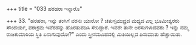 +++
title = "033 ಹರಹರಾ ಇನ್ನಾರೊ"

+++
33. "ಹರಹರಾ, ಇನ್ನು ತಂಗಿಗೆ  ವರನು ಯಾರೋ ? ಚತುಸ್ಸಮುದ್ರದ ಮಧ್ಯದ ಎಲ್ಲ ಭೂಮೀಶ್ವರರು ಸೌಂದರ್ಯ, ಪರಾಕ್ರಮ ಇವೆರಡನ್ನು ಹೊರತುಪಡಿಸಿ ಸೇರಿದ್ದಾರೆ. ಇವರೇ ತಾನೇ ಅರಸುಗಳಾದವರು ? ಇನ್ನು ನಮ್ಮ ರಾಜಕುಮಾರಿಯ ಸ್ಥಿತಿ ಏನಾಗುವುದೋ?" ಎಂದು ಸ್ತ್ರೀಸಮೂಹದಲ್ಲಿ ಮಿತಿಯಿಲ್ಲದ ಪಿಸುಮಾತು ಹೆಚ್ಚಾಯಿತು.